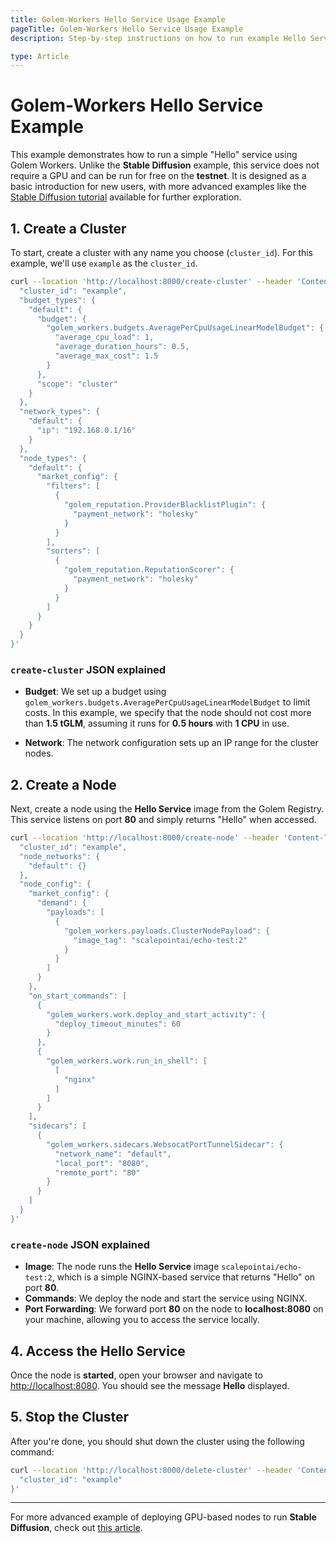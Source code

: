 ```yaml
---
title: Golem-Workers Hello Service Usage Example
pageTitle: Golem-Workers Hello Service Usage Example
description: Step-by-step instructions on how to run example Hello Service with Golem-Workers

type: Article
---
```


# Golem-Workers Hello Service Example

This example demonstrates how to run a simple "Hello" service using Golem Workers. 
Unlike the **Stable Diffusion** example, this service does not require a GPU and can be run for free on the **testnet**. 
It is designed as a basic introduction for new users, with more advanced examples like 
the [Stable Diffusion tutorial](/docs/creators/golem-workers/sd-example) available for further exploration.

## 1. Create a Cluster

To start, create a cluster with any name you choose (`cluster_id`). For this example, we'll use `example` as the `cluster_id`.

```bash
curl --location 'http://localhost:8000/create-cluster' --header 'Content-Type: application/json' --data '{
  "cluster_id": "example",
  "budget_types": {
    "default": {
      "budget": {
        "golem_workers.budgets.AveragePerCpuUsageLinearModelBudget": {
          "average_cpu_load": 1,
          "average_duration_hours": 0.5,
          "average_max_cost": 1.5
        }
      },
      "scope": "cluster"
    }
  },
  "network_types": {
    "default": {
      "ip": "192.168.0.1/16"
    }
  },
  "node_types": {
    "default": {
      "market_config": {
        "filters": [
          {
            "golem_reputation.ProviderBlacklistPlugin": {
              "payment_network": "holesky"
            }
          }
        ],
        "sorters": [
          {
            "golem_reputation.ReputationScorer": {
              "payment_network": "holesky"
            }
          }
        ]
      }
    }
  }
}'
```

### `create-cluster` JSON explained

- **Budget**: We set up a budget using `golem_workers.budgets.AveragePerCpuUsageLinearModelBudget` to limit costs.
In this example, we specify that the node should not cost more than **1.5 tGLM**,
assuming it runs for **0.5 hours** with **1 CPU** in use.

- **Network**: The network configuration sets up an IP range for the cluster nodes.

## 2. Create a Node

Next, create a node using the **Hello Service** image from the Golem Registry. 
This service listens on port **80** and simply returns "Hello" when accessed.

```bash
curl --location 'http://localhost:8000/create-node' --header 'Content-Type: application/json' --data '{
  "cluster_id": "example",
  "node_networks": {
    "default": {}
  },
  "node_config": {
    "market_config": {
      "demand": {
        "payloads": [
          {
            "golem_workers.payloads.ClusterNodePayload": {
              "image_tag": "scalepointai/echo-test:2"
            }
          }
        ]
      }
    },
    "on_start_commands": [
      {
        "golem_workers.work.deploy_and_start_activity": {
          "deploy_timeout_minutes": 60
        }
      },
      {
        "golem_workers.work.run_in_shell": [
          [
            "nginx"
          ]
        ]
      }
    ],
    "sidecars": [
      {
        "golem_workers.sidecars.WebsocatPortTunnelSidecar": {
          "network_name": "default",
          "local_port": "8080",
          "remote_port": "80"
        }
      }
    ]
  }
}'
```

### `create-node` JSON explained

- **Image**: The node runs the **Hello Service** image `scalepointai/echo-test:2`,
which is a simple NGINX-based service that returns "Hello" on port **80**.
- **Commands**: We deploy the node and start the service using NGINX.
- **Port Forwarding**: We forward port **80** on the node to **localhost:8080** on your machine,
allowing you to access the service locally.

## 4. Access the Hello Service

Once the node is **started**, open your browser and navigate to [http://localhost:8080](http://localhost:8080).
You should see the message **Hello** displayed.

## 5. Stop the Cluster

After you're done, you should shut down the cluster using the following command:

```bash
curl --location 'http://localhost:8000/delete-cluster' --header 'Content-Type: application/json' --data '{
  "cluster_id": "example"
}'
```

---

For more advanced example of deploying GPU-based nodes to run **Stable Diffusion**, 
check out [this article](/docs/creators/golem-workers/sd-example).
